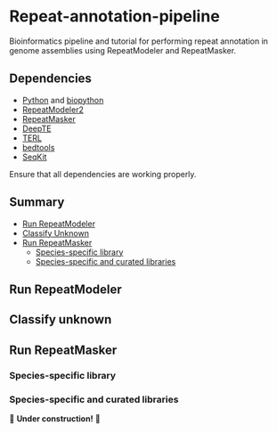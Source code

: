 # Repeat-annotation-pipeline
Bioinformatics pipeline and tutorial for performing repeat annotation in genome assemblies using RepeatModeler and RepeatMasker.

## Dependencies
 - [Python](https://www.python.org/) and [biopython](https://biopython.org/)
 - [RepeatModeler2](https://github.com/Dfam-consortium/RepeatModeler)
 - [RepeatMasker](https://github.com/Dfam-consortium/RepeatMasker)
 - [DeepTE](https://github.com/LiLabAtVT/DeepTE)
 - [TERL](https://github.com/muriloHoracio/TERL)
 - [bedtools](https://github.com/arq5x/bedtools2)
 - [SeqKit](https://github.com/shenwei356/seqkit)

Ensure that all dependencies are working properly.

## Summary
 - [Run RepeatModeler](#run-repeatmodeler)
 - [Classify Unknown](#classify-unknown)
 - [Run RepeatMasker](#run-repeatmasker)
	- [Species-specific library](#species-specific-library)
 	- [Species-specific and curated libraries](#species-specific-and-curated-libraries)
    
##  Run RepeatModeler

##  Classify unknown

##  Run RepeatMasker

### Species-specific library

### Species-specific and curated libraries

:construction:	**Under construction!** :construction:	

<!--

#Run RepeatModeler

mkdir RepeatModeler && cd RepeatModeler

ln -s ../Cadam_primary_chromosomes.fasta Cadam_chr.fa

BuildDatabase -name Crotalus_Adamanteus -engine ncbi Cadam_chr.fa

RepeatModeler -pa 40 -engine ncbi -database Crotalus_Adamanteus

cat Crotalus_Adamanteus-families.fa | seqkit fx2tab | awk '{ print "Cadamanteus_"$0 }' | seqkit tab2fx >Crotalus_Adamanteus-families.prefix.fa

#separate files into known and Unknown
cat Crotalus_Adamanteus-families.prefix.fa | seqkit fx2tab | grep -v "Unknown" | seqkit tab2fx > Crotalus_Adamanteus-families.prefix.fa.known
cat Crotalus_Adamanteus-families.prefix.fa | seqkit fx2tab | grep "Unknown" | seqkit tab2fx > Crotalus_Adamanteus-families.prefix.fa.unknown


awk '/^>/{print $1; next}{print}' Crotalus_Adamanteus-families.prefix.fa.known > Crotalus_Adamanteus-families.prefix.fa.known.FINAL


 #conda activate deepTE
python /home/pgn22a/programs/DeepTE/DeepTE.py -d deepTE_out -o deepTE_out -i Crotalus_Adamanteus-families.prefix.fa.unknown -sp M -m_dir /home/pgn22a/programs/DeepTE/models/Metazoans_model/
python ~/programs/DeepTE/CleanDeepTEheader.py deepTE_out/opt_DeepTE.fasta Crotalus_Adamanteus-families.prefix.fa.unknown.DeepTE

python /home/pgn22a/programs/TERL/terl_test.py -m /home/pgn22a/programs/TERL/Models/DS3/ -f Crotalus_Adamanteus-families.prefix.fa.unknown.DeepTE

mv TERL* Crotalus_Adamanteus-families.prefix.fa.unknown.DeepTE.TERL

python /home/pgn22a/programs/TERL/FilterTERL.py Crotalus_Adamanteus-families.prefix.fa.unknown.DeepTE.TERL Crotalus_Adamanteus-families.prefix.fa.unknown.DeepTE Crotalus_Adamanteus-families.prefix.fa.unknown.FINAL

#generate the RM2_CuratedSnakes

cat Crotalus_Adamanteus-families.prefix.fa.known.FINAL Crotalus_Adamanteus-families.prefix.fa.unknown.FINAL ~/programs/TElibs/BovB_CR1_TElib.fasta ~/programs/TElibs/Boa_Snakes_Known_TElib_CLEAN.fasta > Cadam_RM2Curated_TElib.fasta

#run RepeatMasker with the RM2Curated_TElib

RepeatMasker -pa 20 -gff -s -a -inv -no_is -norna -xsmall -nolow -div 40 -lib Cadam_RM2Curated_TElib.fasta -cutoff 225 Cadam_chr.fa
export PERL5LIB=/home/pgn22a/miniconda3/envs/EDTA/share/RepeatMasker/
calcDivergenceFromAlign.pl -s Cadam_chr.fa.align.divsum Cadam_chr.fa.align
tail -n 72 Cadam_chr.fa.align.divsum > Cadam_chr.fa.Kimura.distance

python ~/programs/TElibs/AdjustingGFF_RM.py Cadam_chr.fa.out.gff Cadam_RM2Curated_TElib.fasta Cadam_chr.fa.out.adjusted.gff


#running the seriated pipeline (simple+snakes+known+unknown)

mkdir RL_FINAL && cd RL_FINAL

#ln -s ../Cadam_primary_chromosomes.fasta Cadam_chr.fa

mkdir 01_simple_out 02_snakes_out 03_known_out 04_unknown_out

#round 1: annotate/mask simple repeats
RepeatMasker -pa 20 -a -e ncbi -dir 01_simple_out -noint -xsmall Cadam_chr.fa

 #adjust names of outputs

#round 2: annotate/mask using a curated lib and the output from round 1
RepeatMasker -pa 20 -a -e ncbi -dir 02_snakes_out -nolow -lib ~/programs/TElibs/Snakes_Curated_TElib.fasta 01_simple_out/Cadam_chr.simple_mask.masked.fasta

  #nohup ProcessRepeats -xsmall -nolow -gff -a -species tetrapoda Cadam_chr.snakes_mask.cat.gz &
  #bedtools maskfasta -soft -fi ../01_simple_out/Cadam_chr.simple_mask.masked.fasta -bed Cadam_chr.snakes_mask.out.gff -fo Cadam_chr.snakes_mask.masked.fasta

#round 3: annotate/mask known RM2 elements sourced from species-specific de novo repeat library using output from 2nd round of RepeatMasker
RepeatMasker -pa 20 -a -e ncbi -dir 03_known_out -nolow -lib Crotalus_Adamanteus-families.prefix.fa.known.FINAL 02_snakes_out/Cadam_chr.snakes_mask.masked.fasta

#round 4 - annotate/mask unkoen RM2 (classified using DeepTE and TERL) using the output from round 3
RepeatMasker -pa 20 -a -e ncbi -dir 04_unknown_out -nolow -lib Crotalus_Adamanteus-families.prefix.fa.unknown.FINAL 03_known_out/Cadam_chr.known_mask.masked.fasta

#round 5: merge round 1, 2, 3, and 4 annotations

mkdir -p 05_full_out

cat 01_simple_out/Cadam_chr.simple_mask.cat.gz \
02_snakes_out/Cadam_chr.snakes_mask.cat.gz \
03_known_out/Cadam_chr.known_mask.cat.gz \
04_unknown_out/Cadam_chr.unknown_mask.cat.gz \
> 05_full_out/Cadam_chr.full_mask.cat.gz


# resummarize repeat compositions from combined analysis of all RepeatMasker rounds
cd 05_full_out/
ProcessRepeats -gff -a -species tetrapoda Cadam_chr.full_mask.cat.gz

export PERL5LIB=/home/pgn22a/miniconda3/envs/EDTA/share/RepeatMasker/
calcDivergenceFromAlign.pl -s Cadam_chr.full_mask.align.divsum Cadam_chr.full_mask.align
tail -n 72 Cadam_chr.full_mask.align.divsum > Cadam_chr.full_mask.Kimura.distance

python ~/programs/TElibs/AdjustingGFF_RM.py Cadam_chr.full_mask.out.gff ../../RepeatModeler/Cadam_RM2Curated_TElib.fasta Cadam_chr.full_mask.out.adjusted.gff

#soft mask the genome

bedtools maskfasta -soft -fi ../../Cadam_primary_chromosomes.fasta -bed Cadam_chr.full_mask.out.adjusted.gff -fo Cadam_primary_chromosomes.soft.masked.fasta


-->
